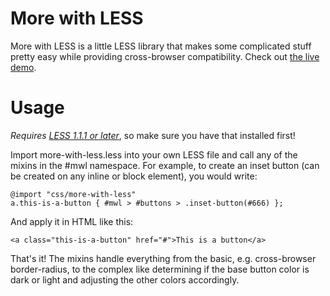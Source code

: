 More with LESS
=========================

More with LESS is a little LESS library that makes some complicated stuff pretty easy while providing cross-browser compatibility. Check out [the live demo](http://jasonrr.github.com/more-with-less/).

Usage
=======

*Requires [LESS 1.1.1 or later](https://github.com/cloudhead/less.js)*, so make sure you have that installed first!

Import more-with-less.less into your own LESS file and call any of the mixins in the #mwl namespace. For example, to create an inset button (can be created on any inline or block element), you would write:

    @import "css/more-with-less"
    a.this-is-a-button { #mwl > #buttons > .inset-button(#666) };

And apply it in HTML like this:

    <a class="this-is-a-button" href="#">This is a button</a>
    

That's it! The mixins handle everything from the basic, e.g. cross-browser border-radius, to the complex like determining if the base button color is dark or light and adjusting the other colors accordingly.

